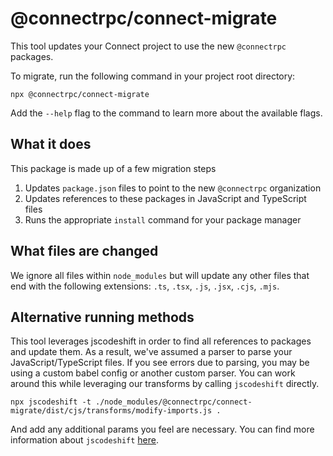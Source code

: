 # @connectrpc/connect-migrate

This tool updates your Connect project to use the new `@connectrpc` packages.

To migrate, run the following command in your project root directory:

```shell
npx @connectrpc/connect-migrate
```

Add the `--help` flag to the command to learn more about the available flags.


## What it does

This package is made up of a few migration steps

1. Updates `package.json` files to point to the new `@connectrpc` organization
1. Updates references to these packages in JavaScript and TypeScript files
1. Runs the appropriate `install` command for your package manager

## What files are changed

We ignore all files within `node_modules` but will update any other files that 
end with the following extensions: `.ts`, `.tsx`, `.js`, `.jsx`, `.cjs`, `.mjs`.

## Alternative running methods

This tool leverages jscodeshift in order to find all references to packages and 
update them. As a result, we've assumed a parser to parse your JavaScript/TypeScript 
files. If you see errors due to parsing, you may be using a custom babel config 
or another custom parser. You can work around this while leveraging our 
transforms by calling `jscodeshift` directly.

```shell
npx jscodeshift -t ./node_modules/@connectrpc/connect-migrate/dist/cjs/transforms/modify-imports.js .
```

And add any additional params you feel are necessary. You can find more 
information about `jscodeshift` [here](https://github.com/facebook/jscodeshift/blob/main/README.md#usage-cli).
